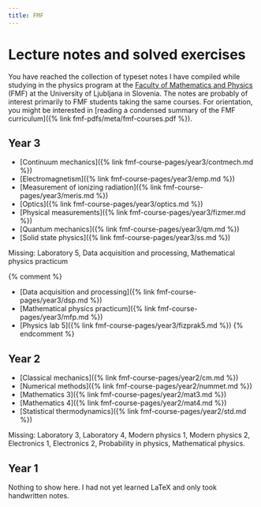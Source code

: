 ```yaml
---
title: FMF
---
```

# Lecture notes and solved exercises
You have reached the collection of typeset notes I have compiled while studying in the physics program at the [Faculty of Mathematics and Physics](https://www.fmf.uni-lj.si/en/) (FMF) at the University of Ljubljana in Slovenia.
The notes are probably of interest primarily to FMF students taking the same courses.
For orientation, you might be interested in [reading a condensed summary of the FMF curriculum]({% link fmf-pdfs/meta/fmf-courses.pdf %}).

## Year 3
- [Continuum mechanics]({% link fmf-course-pages/year3/contmech.md %})
- [Electromagnetism]({% link fmf-course-pages/year3/emp.md %})
- [Measurement of ionizing radiation]({% link fmf-course-pages/year3/meris.md %})
- [Optics]({% link fmf-course-pages/year3/optics.md %})
- [Physical measurements]({% link fmf-course-pages/year3/fizmer.md %})
- [Quantum mechanics]({% link fmf-course-pages/year3/qm.md %})
- [Solid state physics]({% link fmf-course-pages/year3/ss.md %})

Missing: Laboratory 5, Data acquisition and processing, Mathematical physics practicum

{% comment %} 
- [Data acquisition and processing]({% link fmf-course-pages/year3/dsp.md %})
- [Mathematical physics practicum]({% link fmf-course-pages/year3/mfp.md %})
- [Physics lab 5]({% link fmf-course-pages/year3/fizprak5.md %})
{% endcomment %}

## Year 2
- [Classical mechanics]({% link fmf-course-pages/year2/cm.md %})
- [Numerical methods]({% link fmf-course-pages/year2/nummet.md %})
- [Mathematics 3]({% link fmf-course-pages/year2/mat3.md %})
- [Mathematics 4]({% link fmf-course-pages/year2/mat4.md %})
- [Statistical thermodynamics]({% link fmf-course-pages/year2/std.md %})

Missing: Laboratory 3, Laboratory 4, Modern physics 1, Modern physics 2, Electronics 1, Electronics 2, Probability in physics, Mathematical physics.

## Year 1
Nothing to show here. I had not yet learned LaTeX and only took handwritten notes.

